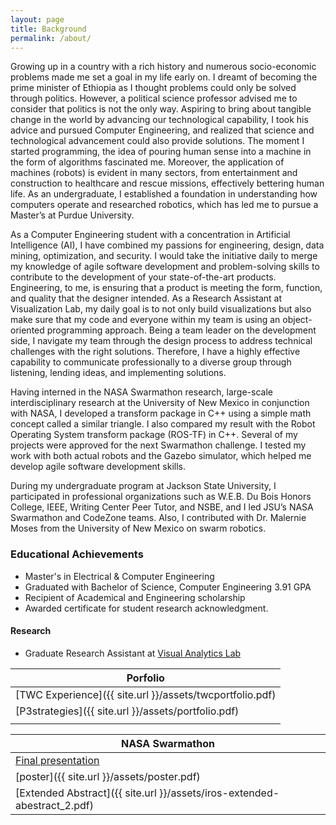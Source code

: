 ```yaml
---
layout: page
title: Background
permalink: /about/
---
```


Growing up in a country with a rich history and numerous socio-economic problems made me set a goal in my life early on.
I dreamt of becoming the prime minister of Ethiopia as I thought problems could only be solved through politics. However,
a political science professor advised me to consider that politics is not the only way. Aspiring to bring about tangible
change in the world by advancing our technological capability, I took his advice and pursued Computer Engineering, and
realized that science and technological advancement could also provide solutions. The moment I started programming, the
idea of pouring human sense into a machine in the form of algorithms fascinated me. Moreover, the application of machines
(robots) is evident in many sectors, from entertainment and construction to healthcare and rescue missions, effectively
bettering human life. As an undergraduate, I established a foundation in understanding how computers operate and researched
robotics, which has led me to pursue a Master’s at Purdue University.

As a Computer Engineering student with a concentration in Artificial Intelligence (AI), I have combined my passions for
engineering, design, data mining, optimization, and security. I would take the initiative daily to merge my knowledge of
agile software development and problem-solving skills to contribute to the development of your state-of-the-art products.
Engineering, to me, is ensuring that a product is meeting the form, function, and quality that the designer intended. As
a Research Assistant at Visualization Lab, my daily goal is to not only build visualizations but also make sure that my
code and everyone within my team is using an object-oriented programming approach. Being a team leader on the development
side, I navigate my team through the design process to address technical challenges with the right solutions. Therefore,
I have a highly effective capability to communicate professionally to a diverse group through listening, lending ideas, and implementing solutions.

Having interned in the NASA Swarmathon research, large-scale interdisciplinary research at the University of New Mexico
in conjunction with NASA, I developed a transform package in C++ using a simple math concept called a similar triangle. I
also compared my result with the Robot Operating System transform package (ROS-TF) in C++. Several of my projects were
approved for the next Swarmathon challenge. I tested my work with both actual robots and the Gazebo simulator, which helped
me develop agile software development skills.

During my undergraduate program at Jackson State University, I participated in professional organizations such as W.E.B.
Du Bois Honors College, IEEE, Writing Center Peer Tutor, and NSBE, and I led JSU’s NASA Swarmathon and CodeZone teams. Also,
I contributed with Dr. Malernie Moses from the University of New Mexico on swarm robotics.

### Educational Achievements

- Master's in Electrical & Computer Engineering
- Graduated with Bachelor of Science, Computer Engineering 3.91 GPA
- Recipient of ​Academical and Engineering scholarship
- Awarded certificate for student research acknowledgment.

#### Research

- Graduate Research Assistant at [Visual Analytics Lab](https://www.purdue.edu/discoverypark/vaccine/team/students.php)

| Porfolio                                                 |
| -------------------------------------------------------- |
| [TWC Experience]({{ site.url }}/assets/twcportfolio.pdf) |
| [P3strategies]({{ site.url }}/assets/portfolio.pdf)      |
|                                                          |

| NASA Swarmathon                                                                                                 |
| --------------------------------------------------------------------------------------------------------------- |
| [Final presentation](https://prezi.com/1o77flmglkuu/summer-research-at-unm/?utm_campaign=share&utm_medium=copy) |
| [poster]({{ site.url }}/assets/poster.pdf)                                                                      |
| [Extended Abstract]({{ site.url }}/assets/iros-extended-abestract_2.pdf)                                        |

<!--
TODO: here are things to add to the about page
Graduate school projects
- CAM2
- Purdue Vaccine
- SparcLab Projects

Machine Learning works
- Machine Learning (link to Google Colab)
Undergraduate projects
- NASA Swarmathon
- P3strategies
    * Web Development and design
    * Data Analysis and Visualization
    * Software Development
- TWC Experience
- GoogleIgnite CS
- JSU Research
-->
